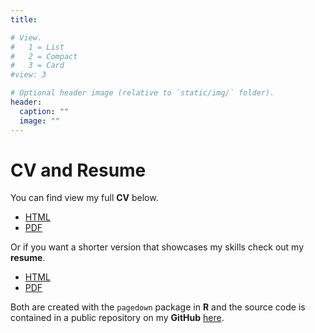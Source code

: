 ```yaml
---
title:

# View.
#   1 = List
#   2 = Compact
#   3 = Card
#view: 3

# Optional header image (relative to `static/img/` folder).
header:
  caption: ""
  image: ""
---
```


<h1 class="customHeading"> CV and Resume </h1>

You can find view my full **CV** below.

* [HTML](www.jacobmpeterson.com/cv)
* [PDF](www.jacobmpeterson.com/cv.pdf)

Or if you want a shorter version that showcases my skills check out my **resume**.

* [HTML](www.jacobmpeterson.com/resume)
* [PDF](ww.jacobmpeterson.com/resume.pdf)


Both are created with the `pagedown` package in **R** and the source code is contained in a public repository on my **GitHub** [here](https://github.com/jacpete/Resume_CV).

